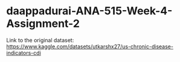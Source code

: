 # daappadurai-ANA-515-Week-4-Assignment-2

Link to the original dataset: https://www.kaggle.com/datasets/utkarshx27/us-chronic-disease-indicators-cdi
